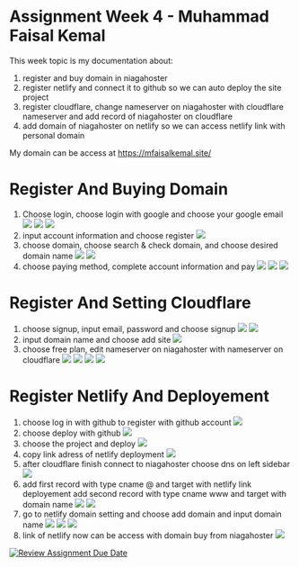 # Assignment Week 4 - Muhammad Faisal Kemal
This week topic is my documentation about:
1. register and buy domain in niagahoster
2. register netlify and connect it to github so we can auto deploy the site project
3. register cloudflare, change nameserver on niagahoster with cloudflare nameserver and add record of niagahoster on cloudflare
4. add domain of niagahoster on netlify so we can access netlify link with personal domain

My domain can be access at https://mfaisalkemal.site/

# Register And Buying Domain
1. Choose login, choose login with google and choose your google email
   ![](https://raw.githubusercontent.com/mfaisalkemal/RevoU_SEFS_Scholarship/main/gambar/week4/1.webp)
   ![](https://raw.githubusercontent.com/mfaisalkemal/RevoU_SEFS_Scholarship/main/gambar/week4/2.webp)
   ![](https://raw.githubusercontent.com/mfaisalkemal/RevoU_SEFS_Scholarship/main/gambar/week4/3.webp)
2. input account information and choose register
   ![](https://raw.githubusercontent.com/mfaisalkemal/RevoU_SEFS_Scholarship/main/gambar/week4/3a.webp)
3. choose domain, choose search & check domain, and choose desired domain name
   ![](https://raw.githubusercontent.com/mfaisalkemal/RevoU_SEFS_Scholarship/main/gambar/week4/4.webp)
   ![](https://raw.githubusercontent.com/mfaisalkemal/RevoU_SEFS_Scholarship/main/gambar/week4/5.webp)
4. choose paying method, complete account information and pay
   ![](https://raw.githubusercontent.com/mfaisalkemal/RevoU_SEFS_Scholarship/main/gambar/week4/6.webp)
   ![](https://raw.githubusercontent.com/mfaisalkemal/RevoU_SEFS_Scholarship/main/gambar/week4/7.webp)
   ![](https://raw.githubusercontent.com/mfaisalkemal/RevoU_SEFS_Scholarship/main/gambar/week4/8.webp)

# Register And Setting Cloudflare
1. choose signup, input email, password and choose signup
   ![](https://raw.githubusercontent.com/mfaisalkemal/RevoU_SEFS_Scholarship/main/gambar/week4/9.webp)
   ![](https://raw.githubusercontent.com/mfaisalkemal/RevoU_SEFS_Scholarship/main/gambar/week4/10.webp)
2. input domain name and choose add site
   ![](https://raw.githubusercontent.com/mfaisalkemal/RevoU_SEFS_Scholarship/main/gambar/week4/11.webp)
3. choose free plan, edit nameserver on niagahoster with nameserver on cloudflare
   ![](https://raw.githubusercontent.com/mfaisalkemal/RevoU_SEFS_Scholarship/main/gambar/week4/12.webp)
   ![](https://raw.githubusercontent.com/mfaisalkemal/RevoU_SEFS_Scholarship/main/gambar/week4/13.webp)
   ![](https://raw.githubusercontent.com/mfaisalkemal/RevoU_SEFS_Scholarship/main/gambar/week4/14.webp)
   ![](https://raw.githubusercontent.com/mfaisalkemal/RevoU_SEFS_Scholarship/main/gambar/week4/15.webp)

# Register Netlify And Deployement
1. choose log in with github to register with github account
   ![](https://raw.githubusercontent.com/mfaisalkemal/RevoU_SEFS_Scholarship/main/gambar/week4/16.webp)
2. choose deploy with github
   ![](https://raw.githubusercontent.com/mfaisalkemal/RevoU_SEFS_Scholarship/main/gambar/week4/17.webp)
3. choose the project and deploy
    ![](https://raw.githubusercontent.com/mfaisalkemal/RevoU_SEFS_Scholarship/main/gambar/week4/18.webp)
4. copy link adress of netlify deployment
   ![](https://raw.githubusercontent.com/mfaisalkemal/RevoU_SEFS_Scholarship/main/gambar/week4/19.webp)
5. after cloudflare finish connect to niagahoster choose dns on left sidebar
  ![](https://raw.githubusercontent.com/mfaisalkemal/RevoU_SEFS_Scholarship/main/gambar/week4/20.webp)
6. add first record with type cname @ and target with netlify link deployement
   add second record with type cname www and target with domain name
   ![](https://raw.githubusercontent.com/mfaisalkemal/RevoU_SEFS_Scholarship/main/gambar/week4/21.webp)
   ![](https://raw.githubusercontent.com/mfaisalkemal/RevoU_SEFS_Scholarship/main/gambar/week4/21.webp)
7. go to netlify domain setting and choose add domain and input domain name
    ![](https://raw.githubusercontent.com/mfaisalkemal/RevoU_SEFS_Scholarship/main/gambar/week4/22.webp)
    ![](https://raw.githubusercontent.com/mfaisalkemal/RevoU_SEFS_Scholarship/main/gambar/week4/23.webp)
    ![](https://raw.githubusercontent.com/mfaisalkemal/RevoU_SEFS_Scholarship/main/gambar/week4/24.webp)
8. link of netlify now can be access with domain buy from niagahoster
    ![](https://raw.githubusercontent.com/mfaisalkemal/RevoU_SEFS_Scholarship/main/gambar/week4/25.webp)

[![Review Assignment Due Date](https://classroom.github.com/assets/deadline-readme-button-24ddc0f5d75046c5622901739e7c5dd533143b0c8e959d652212380cedb1ea36.svg)](https://classroom.github.com/a/isPhTOcA)
